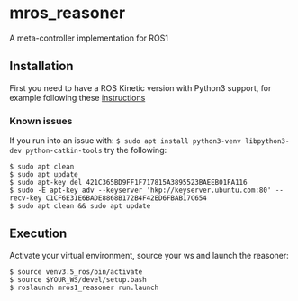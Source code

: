 # mros_reasoner
A meta-controller implementation for ROS1

## Installation
First you need to have a ROS Kinetic version with Python3 support, for example following these [instructions](https://answers.ros.org/question/237613/how-to-define-ros-kinetic-to-use-python3-instead-of-python27/?answer=331009#post-id-331009)

### Known issues
If you run into an issue with:
`$ sudo apt install python3-venv libpython3-dev python-catkin-tools`
try the following:
```
$ sudo apt clean
$ sudo apt update
$ sudo apt-key del 421C365BD9FF1F717815A3895523BAEEB01FA116
$ sudo -E apt-key adv --keyserver 'hkp://keyserver.ubuntu.com:80' --recv-key C1CF6E31E6BADE8868B172B4F42ED6FBAB17C654
$ sudo apt clean && sudo apt update
```

## Execution
Activate your virtual environment, source your ws and launch the reasoner:
```
$ source venv3.5_ros/bin/activate
$ source $YOUR_WS/devel/setup.bash
$ roslaunch mros1_reasoner run.launch
```
